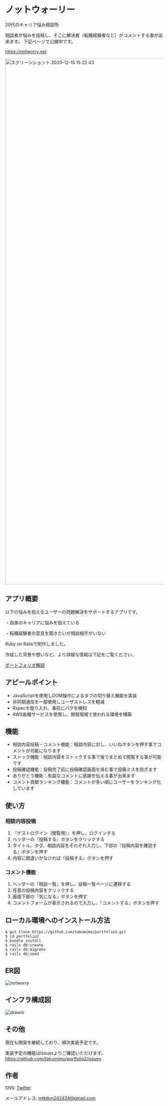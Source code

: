 # ノットウォーリー
20代のキャリア悩み相談所

相談者が悩みを投稿し、そこに解決者（転職経験者など）がコメントする事が出来ます。
下記ページで公開中です。

https://notworry.net

<img width="1680" alt="スクリーンショット 2020-12-15 15 22 43" src="https://user-images.githubusercontent.com/68421380/102707983-f37c8c00-42e2-11eb-92d2-9aa95dba3620.png">


## アプリ概要
以下の悩みを抱えるユーザーの問題解決をサポートするアプリです。

・自身のキャリアに悩みを抱えている

・転職経験者の意見を聞きたいが相談相手がいない

Ruby on Railsで制作しました。

作成した背景や想いなど、より詳細な情報は下記をご覧ください。

[ポートフォリオ解説](https://qiita.com/mtktkm24/private/233e30cfbea367b9cb0c)

## アピールポイント
- JavaScriptを使用しDOM操作によるタブの切り替え機能を実装
- 非同期通信を一部使用しユーザストレスを軽減
- Rspecを取り入れ、事前にバグを検知
- AWS各種サービスを使用し、開発現場で使われる環境を構築

## 機能

- 相談内容投稿・コメント機能：相談内容に対し、いいねボタンを押す事でコメントが可能になります
- ストック機能：相談内容をストックする事で後でまとめて閲覧する事が可能です
- 投稿確認機能：投稿完了前に投稿確認画面を挟む事で投稿ミスを防ぎます
- ありがとう機能：有益なコメントに感謝を伝える事が出来ます
- コメント貢献ランキング機能：コメントが多い順にユーザーをランキング化しています

## 使い方
### 相談内容投稿
1. 『ゲストログイン（閲覧用）』を押し、ログインする
2. ヘッダーの『投稿する』ボタンをクリックする
3. タイトル、タグ、相談内容をそれぞれ入力し、下部の『投稿内容を確認する』ボタンを押す
4. 内容に間違いがなければ『投稿する』ボタンを押す
### コメント機能
1. ヘッダーの『相談一覧』を押し、投稿一覧ページに遷移する
2. 任意の投稿内容をクリックする
3. 画面下部の『気になる』ボタンを押す
4. コメントフォームが表示されるので入力し、『コメントする』ボタンを押す

## ローカル環境へのインストール方法

```
$ git clone https://github.com/takumimo/portfolio2.git
$ cd portfolio2
$ bundle install
$ rails db:create
$ rails db:migrate
$ rails db:seed
```

## ER図
![notworry](https://user-images.githubusercontent.com/68421380/102493816-132f6c80-40b7-11eb-9be4-3b99e3563da3.png)


## インフラ構成図
![drawio](https://user-images.githubusercontent.com/68421380/102491081-0e68b980-40b3-11eb-8a59-3db97666e65f.png)


## その他
現在も開発を継続しており、順次実装予定です。

実装予定の機能はIssuesよりご確認いただけます。
https://github.com/takumimo/portfolio2/issues

## 作者
SNS: [Twitter](https://twitter.com/takumeeem)

メールアドレス: [mtktkm242424@gmail.com](mtktkm242424@gmail.com)
